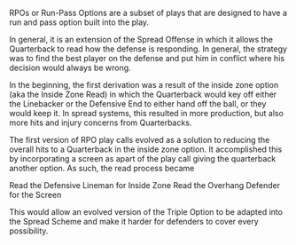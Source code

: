 RPOs or Run-Pass Options are a subset of plays that are designed to have a run and pass option built into the play.

In general, it is an extension of the Spread Offense in which it allows the Quarterback to read how the defense is responding. In general, the strategy was to find the best player on the defense and put him in conflict where his decision would always be wrong. 


In the beginning, the first derivation was a result of the inside zone option (aka the Inside Zone Read) in which the Quarterback would key off either the Linebacker or the Defensive End to either hand off the ball, or they would keep it.  In spread systems, this resulted in more production, but also more hits and injury concerns from Quarterbacks. 

The first version of  RPO play calls evolved as a solution to reducing the overall hits to a Quarterback in the inside zone option. It accomplished this by incorporating a screen as apart of the play call giving the quarterback another option. As such, the read process became

Read the Defensive Lineman for Inside Zone
Read the Overhang Defender for the Screen

This would allow an evolved version of the Triple Option to be adapted into the Spread Scheme and make it harder for defenders to cover every possibility.



